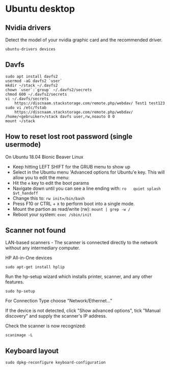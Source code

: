 # Ubuntu desktop

## Nvidia drivers

Detect the model of your nvidia graphic card and the recommended driver.

    ubuntu-drivers devices

## Davfs

    sudo apt install davfs2
    usermod -aG davfs2 `user`
    mkdir ~/stack ~/.davfs2
    chown `user`:`group` ~/.davfs2/secrets
    chmod 600 ~/.davfs2/secrets
    vi ~/.davfs/secrets
        https://discnaam.stackstorage.com/remote.php/webdav/ Test1 test123
    sudo vi /etc/fstab
        https://discnaam.stackstorage.com/remote.php/webdav/ /home/<gebruiker>/stack davfs user,rw,noauto 0 0
    mount ~/stack


## How to reset lost root password (single usermode)

On Ubuntu 18.04 Bionic Beaver Linux

* Keep hitting LEFT SHIFT for the GRUB menu to show up
* Select in the Ubuntu menu 'Advanced options for Ubuntu'e key. This will allow you to edit the menu:
* Hit the `e` key to edit the boot params
* Navigate down until you can see a line ending with: `ro   quiet splash $vt_handoff`
* Change this to: `rw init=/bin/bash`
* Press F10 or CTRL + x to perform boot into a single mode.
* Mount the partion as read/write (rw): `mount | grep -w /`
* Reboot your system: `exec /sbin/init`


## Scanner not found

LAN-based scanners - The scanner is connected directly to the network without any intermediary computer.

HP All-in-One devices

    sudo apt-get install hplip

Run the hp-setup wizard which installs printer, scanner, and any other features.

    sudo hp-setup

For Connection Type choose "Network/Ethernet..."

If the device is not detected, click "Show advanced options", tick "Manual discovery" and supply the scanner's IP address.

Check the scanner is now recognized:

    scanimage -L

## Keyboard layout

    sudo dpkg-reconfigure keyboard-configuration
